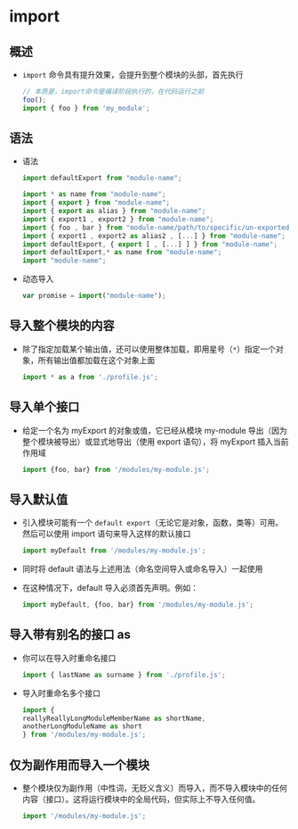 # import

## 概述

+ `import` 命令具有提升效果，会提升到整个模块的头部，首先执行

  ```js
  // 本质是，import命令是编译阶段执行的，在代码运行之前
  foo();
  import { foo } from 'my_module';
  ```

## 语法

+ 语法

  ```js
  import defaultExport from "module-name";

  import * as name from "module-name";
  import { export } from "module-name";
  import { export as alias } from "module-name";
  import { export1 , export2 } from "module-name";
  import { foo , bar } from "module-name/path/to/specific/un-exported/file";
  import { export1 , export2 as alias2 , [...] } from "module-name";
  import defaultExport, { export [ , [...] ] } from "module-name";
  import defaultExport,* as name from "module-name";
  import "module-name";
  ```

+ 动态导入

  ```js
  var promise = import("module-name");
  ```

## 导入整个模块的内容

+ 除了指定加载某个输出值，还可以使用整体加载，即用星号（`*`）指定一个对象，所有输出值都加载在这个对象上面

  ```js
  import * as a from './profile.js';
  ```

## 导入单个接口

+ 给定一个名为 myExport 的对象或值，它已经从模块 my-module 导出（因为整个模块被导出）或显式地导出（使用 export 语句），将 myExport 插入当前作用域

  ```js
  import {foo, bar} from '/modules/my-module.js';
  ```

## 导入默认值

+ 引入模块可能有一个 `default export`（无论它是对象，函数，类等）可用。然后可以使用 import 语句来导入这样的默认接口

  ```js
  import myDefault from '/modules/my-module.js';
  ```

+ 同时将 default 语法与上述用法（命名空间导入或命名导入）一起使用
+ 在这种情况下，default 导入必须首先声明。例如：

  ```js
  import myDefault, {foo, bar} from '/modules/my-module.js';
  ```

## 导入带有别名的接口 as

+ 你可以在导入时重命名接口

  ```js
  import { lastName as surname } from './profile.js';
  ```

+ 导入时重命名多个接口

  ```js
  import {
  reallyReallyLongModuleMemberName as shortName,
  anotherLongModuleName as short
  } from '/modules/my-module.js';
  ```

## 仅为副作用而导入一个模块

+ 整个模块仅为副作用（中性词，无贬义含义）而导入，而不导入模块中的任何内容（接口）。这将运行模块中的全局代码，但实际上不导入任何值。

  ```js
  import '/modules/my-module.js';
  ```
